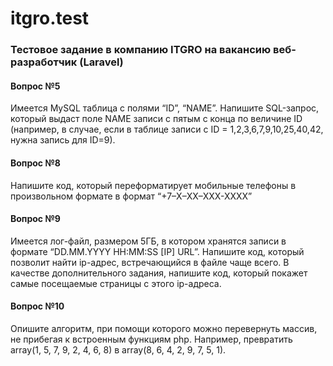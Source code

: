# itgro.test
<h3>
Тестовое задание в компанию ITGRO на вакансию веб-разработчик (Laravel)
</h3>
<h4>Вопрос №5</h4>
<p>
Имеется MySQL таблица с полями “ID”, “NAME”. Напишите SQL-запрос, который выдаст поле NAME записи с пятым с конца по величине ID (например, в случае, если в таблице записи с ID = 1,2,3,6,7,9,10,25,40,42, нужна запись для ID=9).
</p>
<h4>Вопрос №8</h4>
<p>
Напишите код, который переформатирует мобильные телефоны в произвольном формате в формат “+7–X–XX–XXX-XXXX”
</p>
<h4>Вопрос №9</h4>
<p>
Имеется лог-файл, размером 5ГБ, в котором хранятся записи в формате “DD.MM.YYYY HH:MM:SS [IP] URL”. Напишите код, который позволит найти ip-адрес, встречающийся в файле чаще всего. В качестве дополнительного задания, напишите код, который покажет самые посещаемые страницы с этого ip-адреса.
</p>
<h4>Вопрос №10</h4>
<p>
Опишите алгоритм, при помощи которого можно перевернуть массив, не прибегая к встроенным функциям php. Например, превратить array(1, 5, 7, 9, 2, 4, 6, 8) в array(8, 6, 4, 2, 9, 7, 5, 1).
</p>
